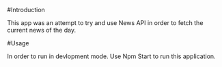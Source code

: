 #Introduction 

This app was an attempt to try and use News API in order to fetch the current news of the day. 


#Usage 

In order to run in devlopment mode. Use Npm Start to run this application. 
